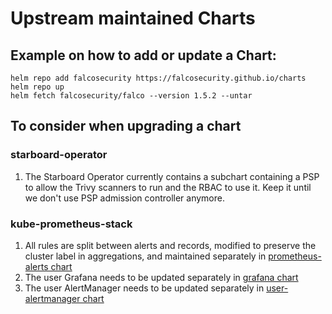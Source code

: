 # Upstream maintained Charts

## Example on how to add or update a Chart:

```
helm repo add falcosecurity https://falcosecurity.github.io/charts
helm repo up
helm fetch falcosecurity/falco --version 1.5.2 --untar
```

## To consider when upgrading a chart

### starboard-operator
1. The Starboard Operator currently contains a subchart containing a PSP to allow the Trivy scanners to run and the RBAC to use it.
   Keep it until we don't use PSP admission controller anymore.

### kube-prometheus-stack
1. All rules are split between alerts and records, modified to preserve the cluster label in aggregations, and maintained separately in [prometheus-alerts chart](helmfile/charts/prometheus-alerts/)
1. The user Grafana needs to be updated separately in [grafana chart](helmfile/upstream/grafana)
1. The user AlertManager needs to be updated separately in [user-alertmanager chart](helmfile/charts/examples/user-alertmanager)
